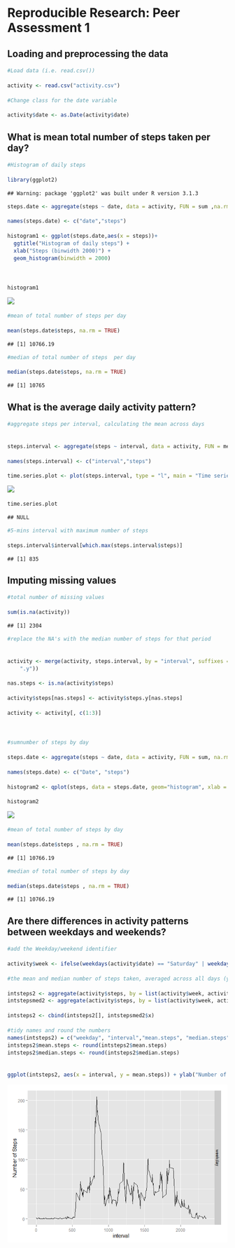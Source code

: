 # Reproducible Research: Peer Assessment 1


## Loading and preprocessing the data


```r
#Load data (i.e. read.csv())

activity <- read.csv("activity.csv")

#Change class for the date variable

activity$date <- as.Date(activity$date)
```

## What is mean total number of steps taken per day?


```r
#Histogram of daily steps

library(ggplot2)
```

```
## Warning: package 'ggplot2' was built under R version 3.1.3
```

```r
steps.date <- aggregate(steps ~ date, data = activity, FUN = sum ,na.rm=TRUE)

names(steps.date) <- c("date","steps")

histogram1 <- ggplot(steps.date,aes(x = steps))+
  ggtitle("Histogram of daily steps") +
  xlab("Steps (binwidth 2000)") +
  geom_histogram(binwidth = 2000)



histogram1
```

![](PA1_template_files/figure-html/unnamed-chunk-2-1.png) 

```r
#mean of total number of steps per day

mean(steps.date$steps, na.rm = TRUE)
```

```
## [1] 10766.19
```

```r
#median of total number of steps  per day

median(steps.date$steps, na.rm = TRUE)
```

```
## [1] 10765
```

## What is the average daily activity pattern?


```r
#aggregate steps per interval, calculating the mean across days


steps.interval <- aggregate(steps ~ interval, data = activity, FUN = mean ,na.rm=TRUE)

names(steps.interval) <- c("interval","steps")

time.series.plot <- plot(steps.interval, type = "l", main = "Time series plot type = l " )
```

![](PA1_template_files/figure-html/unnamed-chunk-3-1.png) 

```r
time.series.plot
```

```
## NULL
```

```r
#5-mins interval with maximum number of steps

steps.interval$interval[which.max(steps.interval$steps)]
```

```
## [1] 835
```

## Imputing missing values



```r
#total number of missing values

sum(is.na(activity))
```

```
## [1] 2304
```

```r
#replace the NA's with the median number of steps for that period


activity <- merge(activity, steps.interval, by = "interval", suffixes = c("", 
    ".y"))

nas.steps <- is.na(activity$steps)

activity$steps[nas.steps] <- activity$steps.y[nas.steps]

activity <- activity[, c(1:3)]



#sumnumber of steps by day 

steps.date <- aggregate(steps ~ date, data = activity, FUN = sum, na.rm=TRUE)

names(steps.date) <- c("Date", "steps")

histogram2 <- qplot(steps, data = steps.date, geom="histogram", xlab = "Daily number of steps", binwidth = 300)

histogram2
```

![](PA1_template_files/figure-html/unnamed-chunk-4-1.png) 

```r
#mean of total number of steps by day

mean(steps.date$steps , na.rm = TRUE)
```

```
## [1] 10766.19
```

```r
#median of total number of steps by day

median(steps.date$steps , na.rm = TRUE)
```

```
## [1] 10766.19
```

## Are there differences in activity patterns between weekdays and weekends?



```r
#add the Weekday/weekend identifier

activity$week <- ifelse(weekdays(activity$date) == "Saturday" | weekdays(activity$date) == "Sunday" ,"weekend","weekday")

#the mean and median number of steps taken, averaged across all days (y-axis)

intsteps2 <- aggregate(activity$steps, by = list(activity$week, activity$interval), mean, na.rm=TRUE)
intstepsmed2 <- aggregate(activity$steps, by = list(activity$week, activity$interval), median, na.rm=TRUE)

intsteps2 <- cbind(intsteps2[], intstepsmed2$x)

#tidy names and round the numbers
names(intsteps2) = c("weekday", "interval","mean.steps", "median.steps")
intsteps2$mean.steps <- round(intsteps2$mean.steps)
intsteps2$median.steps <- round(intsteps2$median.steps)


ggplot(intsteps2, aes(x = interval, y = mean.steps)) + ylab("Number of Steps") + geom_line() + facet_grid(weekday~.)
```

![](PA1_template_files/figure-html/unnamed-chunk-5-1.png) 
